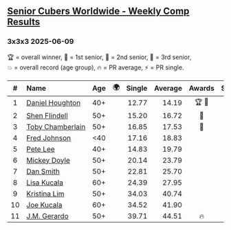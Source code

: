 <style>table {white-space: nowrap;}</style>
<link rel="stylesheet" type="text/css" href="/scw-comp/css/flags.css" />

## [Senior Cubers Worldwide - Weekly Comp Results](/scw-comp/results/)
### 3x3x3 2025-06-09

<span style="white-space: nowrap;">🏆 = overall winner</span>, <span style="white-space: nowrap;">🥇 = 1st senior</span>, <span style="white-space: nowrap;">🥈 = 2nd senior</span>, <span style="white-space: nowrap;">🥉 = 3rd senior</span>, <span style="white-space: nowrap;">💥 = overall record (age group)</span>, <span style="white-space: nowrap;">🔥 = PR average</span>, <span style="white-space: nowrap;">⚡ = PR single</span>.

| # | Name | Age | 🌍 | Single | Average | Awards | Solve 1 | Solve 2 | Solve 3 | Solve 4 | Solve 5 | Video |
| :--: | :-- | :--: | :--: | --: | --: | :--: | --: | --: | --: | --: | --: | :-- |
| 1 | [Daniel Houghton](../../persons/daniel_houghton/333.md) | 40+ | <i class="flag flag-CH" /> | 12.77 | 14.19 | 🏆 🥇 | 12.77 | 16.01 | 14.07 | 15.49 | 13.01 | [Desktop](https://www.facebook.com/events/947256517415436/permalink/954920273315727) / [Mobile](https://m.facebook.com/events/947256517415436?view=permalink&id=954920273315727) |
| 2 | [Shen Flindell](../../persons/shen_flindell/333.md) | 50+ | <i class="flag flag-AU" /> | 15.20 | 16.72 | 🥈 | 16.06 | 21.68 | 17.00 | 17.10 | 15.20 | [Desktop](https://www.facebook.com/events/947256517415436/permalink/948705653937189) / [Mobile](https://m.facebook.com/events/947256517415436?view=permalink&id=948705653937189) |
| 3 | [Toby Chamberlain](../../persons/toby_chamberlain/333.md) | 50+ | <i class="flag flag-AU" /> | 16.85 | 17.53 | 🥉 | 16.85 | 19.08 | 17.85 | 17.16 | 17.59 | [Desktop](https://www.facebook.com/events/947256517415436/permalink/956060829868338) / [Mobile](https://m.facebook.com/events/947256517415436?view=permalink&id=956060829868338) |
| 4 | [Fred Johnson](../../persons/fred_johnson/333.md) | <40 | <i class="flag flag-US" /> | 17.16 | 18.83 |  | 17.16 | 17.67 | 21.35 | 19.72 | 19.11 | [Desktop](https://www.facebook.com/frederick.g.johnson/videos/1461741204840238) / [Mobile](https://m.facebook.com/frederick.g.johnson/videos/1461741204840238) |
| 5 | [Pete Lee](../../persons/pete_lee/333.md) | 40+ | <i class="flag flag-GB" /> | 14.83 | 19.79 |  | 19.62 | 18.91 | 20.83 | 14.83 | 23.26 | [Desktop](https://www.facebook.com/events/947256517415436/permalink/952369566904131) / [Mobile](https://m.facebook.com/events/947256517415436?view=permalink&id=952369566904131) |
| 6 | [Mickey Doyle](../../persons/mickey_doyle/333.md) | 50+ | <i class="flag flag-US" /> | 20.14 | 23.79 |  | 26.76 | 20.14 | 22.31 | 28.33 | 22.31 | [Desktop](https://www.facebook.com/events/947256517415436/permalink/952384830235938) / [Mobile](https://m.facebook.com/events/947256517415436?view=permalink&id=952384830235938) |
| 7 | [Dan Smith](../../persons/dan_smith/333.md) | 50+ | <i class="flag flag-US" /> | 22.81 | 25.70 |  | 23.15 | 26.16 | 27.79 | 22.81 | 28.88 | [Desktop](https://www.facebook.com/events/947256517415436/permalink/949058093901945) / [Mobile](https://m.facebook.com/events/947256517415436?view=permalink&id=949058093901945) |
| 8 | [Lisa Kucala](../../persons/lisa_kucala/333.md) | 60+ | <i class="flag flag-US" /> | 24.39 | 27.95 |  | 24.39 | 29.83 | 28.14 | 28.57 | 27.14 | [Desktop](https://www.facebook.com/events/947256517415436/permalink/955341909940230) / [Mobile](https://m.facebook.com/events/947256517415436?view=permalink&id=955341909940230) |
| 9 | [Kristina Lim](../../persons/kristina_lim/333.md) | 50+ | <i class="flag flag-US" /> | 34.03 | 40.74 |  | 34.27 | 44.08 | 34.03 | 46.88 | 43.88 | [Desktop](https://www.facebook.com/events/947256517415436/permalink/956638623143892) / [Mobile](https://m.facebook.com/events/947256517415436?view=permalink&id=956638623143892) |
| 10 | [Joe Kucala](../../persons/joe_kucala/333.md) | 60+ | <i class="flag flag-US" /> | 34.52 | 41.90 |  | 44.22 | 45.29 | 34.52 | 36.18 | 53.33 | [Desktop](https://www.facebook.com/events/947256517415436/permalink/951301490344272) / [Mobile](https://m.facebook.com/events/947256517415436?view=permalink&id=951301490344272) |
| 11 | [J.M. Gerardo](../../persons/jm_gerardo/333.md) | 50+ | <i class="flag flag-US" /> | 39.71 | 44.51 | 🔥 | 50.55 | 49.51 | 42.54 | 41.49 | 39.71 | [Desktop](https://www.facebook.com/events/947256517415436/permalink/953226400151781) / [Mobile](https://m.facebook.com/events/947256517415436?view=permalink&id=953226400151781) |

<!-- Global site tag (gtag.js) - Google Analytics -->
<script async src="https://www.googletagmanager.com/gtag/js?id=UA-86348435-3"></script>
<script>window.dataLayer = window.dataLayer || []; function gtag() {dataLayer.push(arguments);} gtag('js', new Date()); gtag('config', 'UA-86348435-3');</script>
